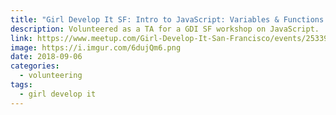 ```yaml
---
title: "Girl Develop It SF: Intro to JavaScript: Variables & Functions (TA)"
description: Volunteered as a TA for a GDI SF workshop on JavaScript.
link: https://www.meetup.com/Girl-Develop-It-San-Francisco/events/253392437/
image: https://i.imgur.com/6dujQm6.png
date: 2018-09-06
categories:
  - volunteering
tags:
  - girl develop it
---
```

